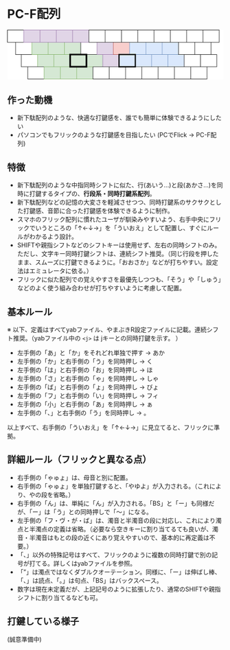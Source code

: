 # PC-F配列

![layout_image](layout_image.drawio.svg)

## 作った動機
- 新下駄配列のような、快適な打鍵感を、誰でも簡単に体験できるようにしたい
- パソコンでもフリックのような打鍵感を目指したい (PCでFlick → PC-F配列)

## 特徴
- 新下駄配列のような中指同時シフトに似た、行(あいう…)と段(あかさ…)を同時に打鍵するタイプの、**行段系・同時打鍵系配列**。
- 新下駄配列などの記憶の大変さを軽減させつつ、同時打鍵系のサクサクとした打鍵感、音節に合った打鍵感を体験できるように制作。
- スマホのフリック配列に慣れたユーザが馴染みやすいよう、右手中央にフリックでいうところの「↑←↓→」を「ういおえ」として配置し、すぐにルールがわかるよう設計。
- SHIFTや親指シフトなどのシフトキーは使用せず、左右の同時シフトのみ。ただし、文字キー同時打鍵シフトは、連続シフト推奨。（同じ行段を押したまま、スムーズに打鍵できるように。「おおさか」などが打ちやすい。設定法はエミュレータに依る。）
- フリックに似た配列での覚えやすさを最優先しつつも、「そう」や「しゅう」などのよく使う組み合わせが打ちやすいように考慮して配置。

## 基本ルール

※ 以下、定義はすべてyabファイル、やまぶきR設定ファイルに記載。連続シフト推奨。（yabファイル中の `<j>` は jキーとの同時打鍵を示す。 ）

- 左手側の「あ」と「か」をそれどれ単独で押す → あか
- 左手側の「か」と右手側の「う」を同時押し → く
- 左手側の「は」と右手側の「お」を同時押し → ほ
- 左手側の「さ」と右手側の「ゃ」を同時押し → しゃ
- 左手側の「ば」と右手側の「ょ」を同時押し → びょ
- 左手側の「フ」と右手側の「い」を同時押し → フィ
- 左手側の「小」と右手側の「あ」を同時押し → ぁ
- 左手側の「、」と右手側の「う」を同時押し → 。

以上すべて、右手側の「ういおえ」を「↑←↓→」に見立てると、フリックに準拠。

## 詳細ルール（フリックと異なる点）

- 右手側の「ゃゅょ」は、母音と別に配置。
- 右手側の「ゃゅょ」を単独打鍵すると、「やゆよ」が入力される。（これにより、やの段を省略。）
- 右手側の「ん」は、単純に「ん」が入力される。「BS」と「ー」も同様だが、「ー」は「う」との同時押しで「～」になる。
- 左手側の「フ・ヴ・が・ば」は、濁音と半濁音の段に対応し、これにより濁点と半濁点の定義は省略。（必要なら空きキーに割り当てるても良いが、濁音・半濁音はもとの段の近くにあり覚えやすいので、基本的に再定義は不要。）
- 「、」以外の特殊記号はすべて、フリックのように複数の同時打鍵で別の記号が打てる。詳しくはyabファイルを参照。
- 「”」は濁点ではなくダブルクオーテーション。同様に、「ー」は伸ばし棒、「、」は読点、「。」は句点、「BS」はバックスペース。
- 数字は現在未定義だが、上記記号のように拡張したり、通常のSHIFTや親指シフトに割り当てるなども可。

## 打鍵している様子

(誠意準備中)
